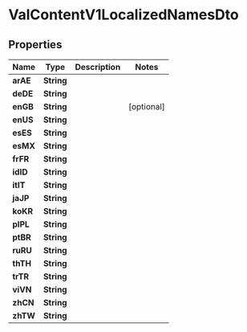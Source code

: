

# ValContentV1LocalizedNamesDto


## Properties

| Name | Type | Description | Notes |
|------------ | ------------- | ------------- | -------------|
|**arAE** | **String** |  |  |
|**deDE** | **String** |  |  |
|**enGB** | **String** |  |  [optional] |
|**enUS** | **String** |  |  |
|**esES** | **String** |  |  |
|**esMX** | **String** |  |  |
|**frFR** | **String** |  |  |
|**idID** | **String** |  |  |
|**itIT** | **String** |  |  |
|**jaJP** | **String** |  |  |
|**koKR** | **String** |  |  |
|**plPL** | **String** |  |  |
|**ptBR** | **String** |  |  |
|**ruRU** | **String** |  |  |
|**thTH** | **String** |  |  |
|**trTR** | **String** |  |  |
|**viVN** | **String** |  |  |
|**zhCN** | **String** |  |  |
|**zhTW** | **String** |  |  |



